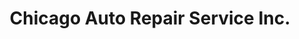 ---
title: "Chicago Auto Repair Service Inc."
url: /chicago/chicago-auto-repair-service-inc/
shop: Autowerkstatt
---